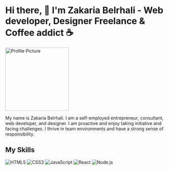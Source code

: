 # Hi there, 👋 I'm Zakaria Belrhali - Web developer, Designer Freelance & Coffee addict ☕ 

<img src="https://avatars.githubusercontent.com/u/20566979?v=4" alt="Profile Picture" width="200" height="200">

My name is Zakaria Belrhali. I am a self-employed entrepreneur, consultant, web developer, and designer. I am proactive and enjoy taking initiative and facing challenges. I thrive in team environments and have a strong sense of responsibility.

## My Skills

![HTML5](https://img.shields.io/badge/-HTML5-E34F26?style=flat-square&logo=html5&logoColor=white)
![CSS3](https://img.shields.io/badge/-CSS3-1572B6?style=flat-square&logo=css3&logoColor=white)
![JavaScript](https://img.shields.io/badge/-JavaScript-F7DF1E?style=flat-square&logo=javascript&logoColor=black)
![React](https://img.shields.io/badge/-React-61DAFB?style=flat-square&logo=react&logoColor=black)
![Node.js](https://img.shields.io/badge/-Node.js-339933?style=flat-square&logo=node.js&logoColor=white)

